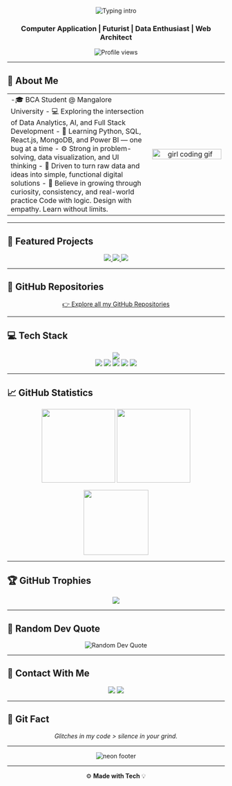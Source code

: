 <!-- ===== Animated Header ===== -->
<p align="center">
  <img src="https://readme-typing-svg.herokuapp.com?font=Fira+Code&size=32&duration=2000&pause=1200&center=true&vCenter=true&width=800&height=60&color=00E5B5&lines=Hi+there!+%F0%9F%91%8B+I'm+HARSHINI" alt="Typing intro"/>
</p>

<h3 align="center">Computer Application | Futurist | Data Enthusiast | Web Architect</h3>

<!-- ===== Profile Views ===== -->
<p align="center">
  <img src="https://komarev.com/ghpvc/?username=Harshini-Gittech&label=Profile%20Views&color=00d4ff&style=flat-square" alt="Profile views" />
</p>

---

## 🌼 About Me
<table>
<tr>
<td width="65%">
-🎓 BCA Student @ Mangalore University
- 💻 Exploring the intersection of Data Analytics, AI, and Full Stack Development
-  🧩 Learning Python, SQL, React.js, MongoDB, and Power BI — one bug at a time
-  ⚙️ Strong in problem-solving, data visualization, and UI thinking
- 🚀 Driven to turn raw data and ideas into simple, functional digital solutions
- 💬 Believe in growing through curiosity, consistency, and real-world practice
  Code with logic. Design with empathy. Learn without limits.

</td>
<td width="35%" align="center">
  <img src="https://media.giphy.com/media/L8K62iTDkzGX6/giphy.gif" alt="girl coding gif" width="100%">
</td>
</tr>
</table>

---

## 🚀 Featured Projects
<p align="center">
  <a href="https://github.com/Harshini-Gittech/web-basics-lab">
    <img src="https://img.shields.io/badge/web--basics--lab-HTML%20•%20CSS%20•%20JS-0a0a0a?style=for-the-badge&logo=vercel&logoColor=00ffd1" />
  </a>
  <a href="https://github.com/Harshini-Gittech/academic-management-system">
    <img src="https://img.shields.io/badge/academic--management--system-Dashboard-0a0a0a?style=for-the-badge&logo=mongodb&logoColor=00ffd1" />
  </a>
  <a href="https://github.com/Harshini-Gittech/profile-hub">
    <img src="https://img.shields.io/badge/profile--hub-React%20App-0a0a0a?style=for-the-badge&logo=react&logoColor=00ffd1" />
  </a>
</p>

---

## 📂 GitHub Repositories
<p align="center">
  <a href="https://github.com/Harshini-Gittech?tab=repositories">
    👉 Explore all my GitHub Repositories
  </a>
</p>

---

## 💻 Tech Stack
<p align="center">
  <img src="https://skillicons.dev/icons?i=c,cpp,python,html,css,js,express,mongodb,nodejs,react,git,github,vscode,figma,canva,ai,powershell" /><br/>
  <img src="https://img.shields.io/badge/Tableau-0a0a0a?style=for-the-badge&logo=tableau&logoColor=00ffd1"/>
  <img src="https://img.shields.io/badge/PowerBI-0a0a0a?style=for-the-badge&logo=powerbi&logoColor=00ffd1"/>
  <img src="https://img.shields.io/badge/Excel-0a0a0a?style=for-the-badge&logo=microsoft-excel&logoColor=00ffd1"/>
  <img src="https://img.shields.io/badge/Analytics-0a0a0a?style=for-the-badge&logo=google-analytics&logoColor=00ffd1"/>
  <img src="https://img.shields.io/badge/Prompt%20Engineering-0a0a0a?style=for-the-badge&logo=openai&logoColor=00ffd1"/>
</p>

---

## 📈 GitHub Statistics
<p align="center">
  <img height="170" src="https://github-readme-stats.vercel.app/api?username=Harshini-Gittech&show_icons=true&theme=tokyonight&hide_border=true" />
  <img height="170" src="https://github-readme-streak-stats.herokuapp.com?user=Harshini-Gittech&theme=tokyonight&hide_border=true" />
</p>

<p align="center">
  <img height="150" src="https://github-readme-activity-graph.vercel.app/graph?username=Harshini-Gittech&theme=react-dark&hide_border=true&area=true" />
</p>

---

## 🏆 GitHub Trophies
<p align="center">
  <img src="https://github-profile-trophy.vercel.app/?username=Harshini-Gittech&theme=onestar&no-frame=true&row=1&margin-w=10" />
</p>

---

## 💬 Random Dev Quote
<p align="center">
  <img src="https://quotes-github-readme.vercel.app/api?type=horizontal&theme=radical" alt="Random Dev Quote"/>
</p>

---

## 🤝 Contact With Me
<p align="center">
  <a href="mailto:harshiniharshu1012@gmail.com"><img src="https://img.shields.io/badge/Gmail-D14836?style=for-the-badge&logo=gmail&logoColor=white"></a>
  <a href="https://linkedin.com/in/harshini-380a74326"><img src="https://img.shields.io/badge/LinkedIn-0A66C2?style=for-the-badge&logo=linkedin&logoColor=white"></a>
</p>

---

## 🧠 Git Fact
<p align="center"><i>Glitches in my code &gt; silence in your grind.</i></p>

---

<!-- ===== Neon Tech Footer: straight blue–green bar ===== -->
<p align="center">
  <img src="https://capsule-render.vercel.app/api?type=rect&section=footer&height=80&color=0:00ffd1,100:00a3ff&text=&fontColor=ffffff&reversal=true" alt="neon footer"/>
</p>

---

<p align="center">
  ⚙️ <b>Made with Tech</b> 💡
</p>
